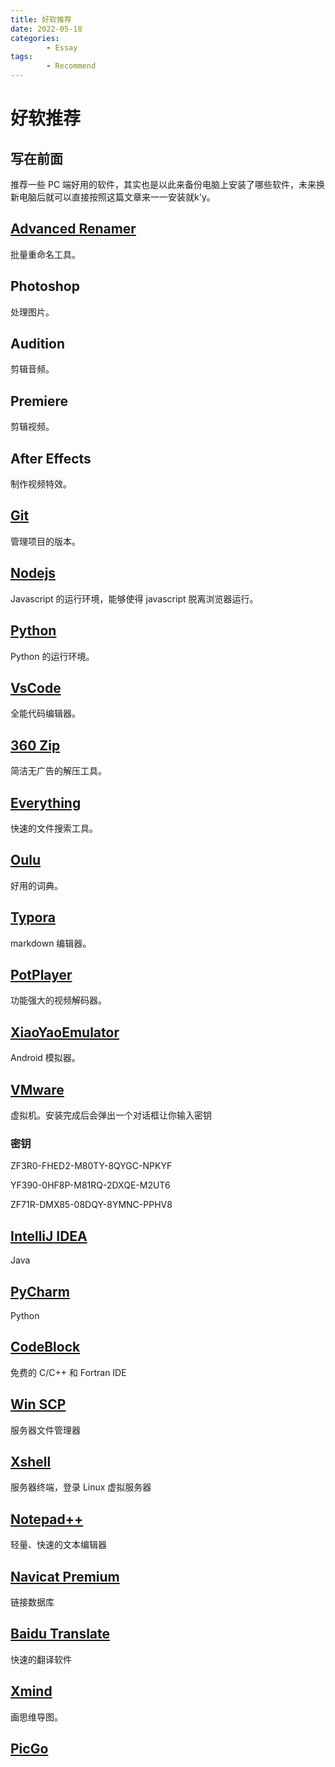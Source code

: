 ```yaml
---
title: 好软推荐
date: 2022-05-18
categories:
        - Essay
tags:
        - Recommend
---
```


# 好软推荐

## 写在前面

推荐一些 PC 端好用的软件，其实也是以此来备份电脑上安装了哪些软件，未来换新电脑后就可以直接按照这篇文章来一一安装就k'y。

## [Advanced Renamer](https://www.advancedrenamer.com/)

批量重命名工具。

## Photoshop

处理图片。

## Audition

剪辑音频。

## Premiere

剪辑视频。

## After Effects

制作视频特效。

## [Git](https://git-scm.com/)

管理项目的版本。

## [Nodejs](https://nodejs.org/zh-cn/)

Javascript 的运行环境，能够使得 javascript 脱离浏览器运行。

## [Python](https://www.python.org/downloads/)

Python 的运行环境。

## [VsCode](https://code.visualstudio.com/)

全能代码编辑器。

## [360 Zip](http://www.360totalsecurity.com/zh-cn/360zip/)

简洁无广告的解压工具。

## [Everything](https://www.voidtools.com/zh-cn/downloads/)

快速的文件搜索工具。

## [Oulu](https://www.eudic.net/v4/en/app/eudic)

好用的词典。

## [Typora](https://www.typora.io/)

markdown 编辑器。

## [PotPlayer](https://potplayer.en.softonic.com/download)

功能强大的视频解码器。

## [XiaoYaoEmulator](https://www.xyaz.cn/)

Android 模拟器。

## [VMware](https://www.vmware.com/cn/products/workstation-pro/workstation-pro-evaluation.html)

虚拟机。安装完成后会弹出一个对话框让你输入密钥

### 密钥

ZF3R0-FHED2-M80TY-8QYGC-NPKYF

YF390-0HF8P-M81RQ-2DXQE-M2UT6

ZF71R-DMX85-08DQY-8YMNC-PPHV8

## [IntelliJ IDEA](https://www.jetbrains.com/idea/)

Java

## [PyCharm](https://www.jetbrains.com/pycharm/)

Python

## [CodeBlock](https://www.codeblocks.org/downloads/)

免费的 C/C++ 和 Fortran IDE

## [Win SCP](https://winscp.en.softonic.com/)

服务器文件管理器

## [Xshell](https://xshell.en.softonic.com/)

服务器终端，登录 Linux 虚拟服务器

## [Notepad++](https://notepad-plus.en.softonic.com/)

轻量、快速的文本编辑器

## [Navicat Premium](https://www.navicat.com.cn/download/navicat-premium)

链接数据库

## [Baidu Translate](https://fanyi.baidu.com/appdownload/download.html?tab=desktop&fr=pcplugin)

快速的翻译软件

## [Xmind](https://www.xmind.cn/)

画思维导图。

## [PicGo](https://github.com/Molunerfinn/PicGo)

